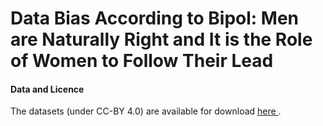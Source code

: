 # Data Bias According to Bipol: Men are Naturally Right and It is the Role of Women to Follow Their Lead

<h4>Data and Licence </h4>
The datasets (under CC-BY 4.0) are available for download <a href="[https://github.com/haotian-liu/LLaVA?tab=readme-ov-file#evaluation](https://drive.google.com/drive/folders/11MilcAVKBtk-m86aJsYGzeTrMGxy7TpS?usp=drive_link)"> here </a>.
